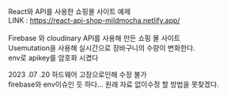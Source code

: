 React와 API를 사용한 쇼핑몰 사이트 예제
<br>
LINK : https://react-api-shop-mildmocha.netlify.app/
<br><br>
Firebase 와 cloudinary API를 사용해 만든 쇼핑 몰 사이트 
<br>
Usemutation을 사용해 실시간으로 장바구니의 수량이 변화한다. 
<br>
env로 apikey를 암호화 시켰다

2023 .07 .20 하드웨어 고장으로인해 수정 불가 <br>
firebase와 env이슈인 듯 하다... 원래 자료 없이수정 할 방법을 못찾겠다.

